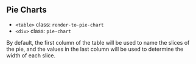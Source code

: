 Pie Charts
----------

- `<table>` class: `render-to-pie-chart`
- `<div>` class: `pie-chart`

By default, the first column of the table will be used to name the slices of the pie, and the values in the last column will be used to determine the width of each slice.
